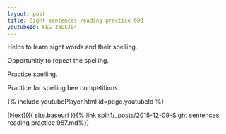 ```yaml
---
layout: post
title: Sight sentences reading practice 688
youtubeId: FEG_3aUkJ04
---
```

 
 
Helps to learn sight words and their spelling.

Opportunitiy to repeat the spelling. 

Practice spelling. 
 
Practice for spelling bee competitions. 
 
{% include youtubePlayer.html id=page.youtubeId %}
 
 

[Next]({{ site.baseurl }}{% link  split1/_posts/2015-12-09-Sight sentences reading practice 987.md%})
 
